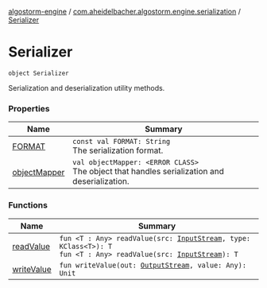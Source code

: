 [algostorm-engine](../../index.md) / [com.aheidelbacher.algostorm.engine.serialization](../index.md) / [Serializer](.)

# Serializer

`object Serializer`

Serialization and deserialization utility methods.

### Properties

| Name | Summary |
|---|---|
| [FORMAT](-f-o-r-m-a-t.md) | `const val FORMAT: String`<br>The serialization format. |
| [objectMapper](object-mapper.md) | `val objectMapper: <ERROR CLASS>`<br>The object that handles serialization and deserialization. |

### Functions

| Name | Summary |
|---|---|
| [readValue](read-value.md) | `fun <T : Any> readValue(src: `[`InputStream`](http://docs.oracle.com/javase/6/docs/api/java/io/InputStream.html)`, type: KClass<T>): T`<br>`fun <T : Any> readValue(src: `[`InputStream`](http://docs.oracle.com/javase/6/docs/api/java/io/InputStream.html)`): T` |
| [writeValue](write-value.md) | `fun writeValue(out: `[`OutputStream`](http://docs.oracle.com/javase/6/docs/api/java/io/OutputStream.html)`, value: Any): Unit` |
